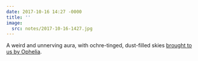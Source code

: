 ```yaml
---
date: 2017-10-16 14:27 -0000
title: ''
image:
  src: notes/2017-10-16-1427.jpg
---
```

A weird and unnerving aura, with ochre-tinged, dust-filled skies [brought to us by Ophelia](http://www.bbc.co.uk/news/uk-england-41635906).
